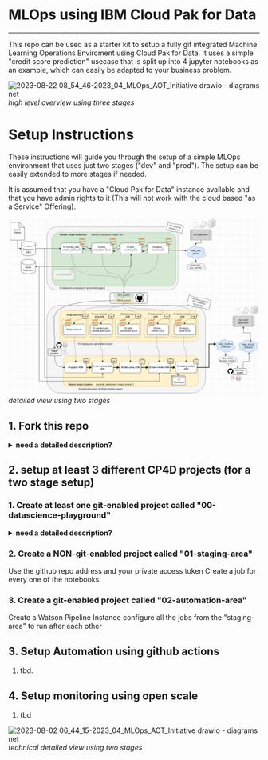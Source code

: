 
# MLOps using IBM Cloud Pak for Data
---

This repo can be used as a starter kit to setup a fully git integrated Machine Learning Operations Enviroment using Cloud Pak for Data. It uses a simple "credit score prediction" usecase that is split up into 4 jupyter notebooks as an example, which can easily be adapted to your business problem. 

![2023-08-22 08_54_46-2023_04_MLOps_AOT_Initiative drawio - diagrams net](https://media.github.ibm.com/user/396829/files/f34924e4-e74a-4177-911c-222fd785e6a2)
*high level overview using three stages*



# Setup Instructions
These instructions will guide you through the setup of a simple MLOps environment that uses just two stages ("dev" and "prod"). The setup can be easily extended to more stages if needed. 

It is assumed that you have a "Cloud Pak for Data" instance available and that you have admin rights to it (This will not work with the cloud based "as a Service" Offering). 

![Alt text](images\image-1.png)
*detailed view using two stages*
## 1. Fork this repo

<details>
<summary><b> need a detailed description?</b></summary>

tbd...

</details>


## 2. setup at least 3 different CP4D projects (for a two stage setup)
### 1.   Create at least one git-enabled project called "00-datascience-playground"

<details>
<summary><b> need a detailed description?</b></summary>

tbd...
![Alt text](/images/2023-08-31-09_10_14.png)

Use the github repo address and your private access token 
You can Alter the notebooks to your needs if you want to. It is important that you keep the naming of the notebooks.
</details>


### 2. Create a NON-git-enabled project called "01-staging-area"
Use the github repo address and your private access token 
Create a job for every one of the notebooks 
### 3. Create a git-enabled project called "02-automation-area"
Create a Watson Pipeline Instance
configure all the jobs from the "staging-area" to run after each other

## 3. Setup Automation using github actions
   1. tbd.
## 4. Setup monitoring using open scale
   1. tbd




![2023-08-02 06_44_15-2023_04_MLOps_AOT_Initiative drawio - diagrams net](https://media.github.ibm.com/user/396829/files/5d46b441-d584-4b98-8af1-5927f8f5ee1c)
*technical detailed view using two stages*

    
